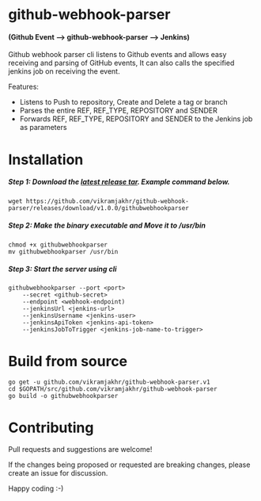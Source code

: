 # github-webhook-parser

#### (Github Event --> github-webhook-parser --> Jenkins)
Github webhook parser cli listens to Github events and allows easy receiving and parsing of GitHub events, It can also 
calls the specified jenkins job on receiving the event.

Features:

 * Listens to Push to repository, Create and Delete a tag or branch
 * Parses the entire REF, REF_TYPE, REPOSITORY and SENDER
 * Forwards REF, REF_TYPE, REPOSITORY and SENDER to the Jenkins job as parameters


# Installation
##### Step 1: Download the [latest release tar](https://github.com/vikramjakhr/github-webhook-parser/releases/latest). Example command below.
```
wget https://github.com/vikramjakhr/github-webhook-parser/releases/download/v1.0.0/githubwebhookparser
```

##### Step 2: Make the binary executable and Move it to /usr/bin
```
chmod +x githubwebhookparser
mv githubwebhookparser /usr/bin
```

##### Step 3: Start the server using cli
```
githubwebhookparser --port <port> 
    --secret <github-secret> 
    --endpoint <webhook-endpoint)  
    --jenkinsUrl <jenkins-url> 
    --jenkinsUsername <jenkins-user> 
    --jenkinsApiToken <jenkins-api-token>
    --jenkinsJobToTrigger <jenkins-job-name-to-trigger>
```

# Build from source
```
go get -u github.com/vikramjakhr/github-webhook-parser.v1
cd $GOPATH/src/github.com/vikramjakhr/github-webhook-parser
go build -o githubwebhookparser
```

# Contributing
Pull requests and suggestions are welcome!

If the changes being proposed or requested are breaking changes, please create an issue for discussion.

Happy coding :-)